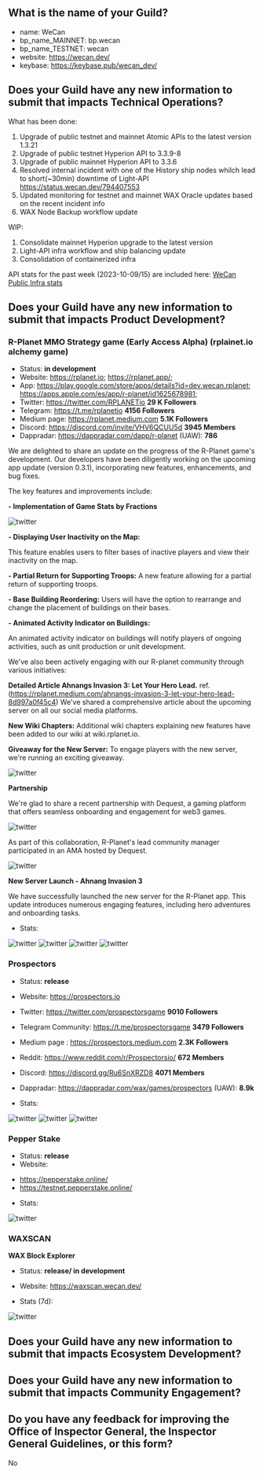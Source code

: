## What is the name of your Guild?

* name: WeCan
* bp_name_MAINNET: bp.wecan
* bp_name_TESTNET: wecan
* website: https://wecan.dev/
* keybase: https://keybase.pub/wecan_dev/

## Does your Guild have any new information to submit that impacts Technical Operations?

What has been done:

1. Upgrade of public testnet and mainnet Atomic APIs to the latest version 1.3.21
2. Upgrade of public testnet Hyperion API to 3.3.9-8
3. Upgrade of public mainnet Hyperion API to 3.3.6
4. Resolved internal incident with one of the History ship nodes whilch lead to short(~30min) downtime of Light-API https://status.wecan.dev/794407553
5. Updated monitoring for testnet and mainnet WAX Oracle updates based on the recent incident info
6. WAX Node Backup workflow update

WIP:

1. Consolidate mainnet Hyperion upgrade to the latest version
2. Light-API infra workflow and ship balancing update
3. Consolidation of containerized infra

API stats for the past week (2023-10-09/15) are included here: [WeCan Public Infra stats](https://github.com/We-Can-dev/waxguilds/blob/October-2023/reports/bp.wecan/images/stats/october_2023/)

## Does your Guild have any new information to submit that impacts Product Development?

### R-Planet MMO Strategy game (Early Access Alpha) (rplainet.io alchemy game)
* Status: **in development**
* Website: https://rplanet.io;
           https://rplanet.app/;
* App: https://play.google.com/store/apps/details?id=dev.wecan.rplanet; 
       https://apps.apple.com/es/app/r-planet/id1625678981;
* Twitter: https://twitter.com/RPLANETio **29 K Followers**
* Telegram: https://t.me/rplanetio **4156 Followers**
* Medium page: https://rplanet.medium.com **5.1K Followers**
* Discord: https://discord.com/invite/VHV6QCUU5d **3945 Members**
* Dappradar: https://dappradar.com/dapp/r-planet (UAW): **786**

We are delighted to share an update on the progress of the R-Planet game's development. 
Our developers have been diligently working on the upcoming app update (version 0.3.1), incorporating new features, enhancements, and bug fixes.

The key features and improvements include:

**- Implementation of Game Stats by Fractions**

![twitter](https://github.com/We-Can-dev/waxguilds/blob/October-2023/reports/bp.wecan/images/wecan_image86.png)

**- Displaying User Inactivity on the Map:**

This feature enables users to filter bases of inactive players and view their inactivity on the map.

**- Partial Return for Supporting Troops:**
A new feature allowing for a partial return of supporting troops.

**- Base Building Reordering:**
Users will have the option to rearrange and change the placement of buildings on their bases.

**- Animated Activity Indicator on Buildings:**

An animated activity indicator on buildings will notify players of ongoing activities, such as unit production or unit development.

We've also been actively engaging with our R-planet community through various initiatives:

**Detailed Article Ahnangs Invasion 3: Let Your Hero Lead.**
ref. (https://rplanet.medium.com/ahnangs-invasion-3-let-your-hero-lead-8d997a0f45c4)
We've shared a comprehensive article about the upcoming server on all our social media platforms.

**New Wiki Chapters:**
Additional wiki chapters explaining new features have been added to our wiki at wiki.rplanet.io.

**Giveaway for the New Server:**
To engage players with the new server, we're running an exciting giveaway.

![twitter](https://github.com/We-Can-dev/waxguilds/blob/October-2023/reports/bp.wecan/images/wecan_image87.png)

**Partnership**

We're glad to share a recent partnership with Dequest, a gaming platform that offers seamless onboarding and engagement for web3 games. 

![twitter](https://github.com/We-Can-dev/waxguilds/blob/October-2023/reports/bp.wecan/images/wecan_image88.png)

As part of this collaboration, R-Planet's lead community manager participated in an AMA hosted by Dequest.

![twitter](https://github.com/We-Can-dev/waxguilds/blob/October-2023/reports/bp.wecan/images/wecan_image89.png)

**New Server Launch - Ahnang Invasion 3**

We have successfully launched the new server for the R-Planet app. This update introduces numerous engaging features, including hero adventures and onboarding tasks.

* Stats:

![twitter](https://github.com/We-Can-dev/waxguilds/blob/October-2023/reports/bp.wecan/images/wecan_image90.png)
![twitter](https://github.com/We-Can-dev/waxguilds/blob/October-2023/reports/bp.wecan/images/wecan_image91.png)
![twitter](https://github.com/We-Can-dev/waxguilds/blob/October-2023/reports/bp.wecan/images/wecan_image92.png)
![twitter](https://github.com/We-Can-dev/waxguilds/blob/October-2023/reports/bp.wecan/images/wecan_image93.png)


### Prospectors
* Status: **release**
* Website: https://prospectors.io
* Twitter: https://twitter.com/prospectorsgame **9010 Followers**
* Telegram Community: https://t.me/prospectorsgame **3479 Followers**
* Medium page : https://prospectors.medium.com **2.3K Followers**
* Reddit: https://www.reddit.com/r/Prospectorsio/ **672 Members**
* Discord: https://discord.gg/Ru6SnXRZD8 **4071 Members**
* Dappradar: https://dappradar.com/wax/games/prospectors (UAW): **8.9k**

* Stats: 

![twitter](https://github.com/We-Can-dev/waxguilds/blob/October-2023/reports/bp.wecan/images/wecan_image96.png)
![twitter](https://github.com/We-Can-dev/waxguilds/blob/October-2023/reports/bp.wecan/images/wecan_image97.png)
![twitter](https://github.com/We-Can-dev/waxguilds/blob/October-2023/reports/bp.wecan/images/wecan_image98.png)

### Pepper Stake
* Status: **release**
* Website:
 - https://pepperstake.online/
 - https://testnet.pepperstake.online/

* Stats: 

![twitter](https://github.com/We-Can-dev/waxguilds/blob/October-2023/reports/bp.wecan/images/wecan_image95.png)

### WAXSCAN
**WAX Block Explorer**
* Status: **release/ in development**
* Website: https://waxscan.wecan.dev/

* Stats (7d): 

![twitter](https://github.com/We-Can-dev/waxguilds/blob/October-2023/reports/bp.wecan/images/wecan_image94.png)

## Does your Guild have any new information to submit that impacts Ecosystem Development?

## Does your Guild have any new information to submit that impacts Community Engagement?

## Do you have any feedback for improving the Office of Inspector General, the Inspector General Guidelines, or this form?

No
